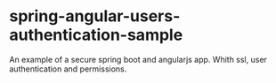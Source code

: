 # spring-angular-users-authentication-sample
An example of a secure spring boot and angularjs app. Whith ssl, user authentication and permissions.
